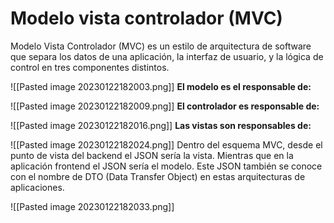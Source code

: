 
# Modelo vista controlador (MVC)
Modelo Vista Controlador (MVC) es un estilo de arquitectura de software que separa los datos de una aplicación, la interfaz de usuario, y la lógica de control en tres componentes distintos.

![[Pasted image 20230122182003.png]]
**El modelo es el responsable de:**

![[Pasted image 20230122182009.png]]
**El controlador es responsable de:**

![[Pasted image 20230122182016.png]]
**Las vistas son responsables de:**

![[Pasted image 20230122182024.png]]
Dentro del esquema MVC, desde el punto de vista del backend el JSON sería la vista. Mientras que en la aplicación frontend el JSON sería el modelo. Este JSON también se conoce con el nombre de DTO (Data Transfer Object) en estas arquitecturas de aplicaciones.

![[Pasted image 20230122182033.png]]